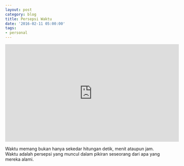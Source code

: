 ```yaml
---
layout: post
category: blog
title: Persepsi Waktu
date: '2016-02-11 05:00:00'
tags:
- personal
---
```


<iframe width="560" height="315" src="https://www.youtube.com/embed/aIx2N-viNwY" frameborder="0" allowfullscreen></iframe>

Waktu memang bukan hanya sekedar hitungan detik, menit ataupun jam. Waktu adalah persepsi yang muncul dalam pikiran seseorang dari apa yang mereka alami.
